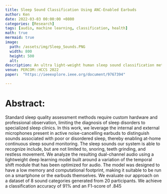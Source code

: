 ```yaml
---
title: Sleep Sound Classification Using ANC-Enabled Earbuds
author: Ken
date: 2022-03-03 00:00:00 +0800
categories: [Research]
tags: [audio, machine learning, classification, health]
math: true
mermaid: true
image:
  path: /assets/img/Sleep_Sounds.PNG
  width: 800
  height: 500
  alt: 
description: An ultra light-weight human sleep sound classification method 
venue: PERCOM::HCCS 2022
paper:  "https://ieeexplore.ieee.org/document/9767394"

---
```


# Abstract:

Standard sleep quality assessment methods require custom hardware and professional observation, limiting the diagnosis of sleep disorders to specialized sleep clinics. In this work, we leverage the internal and external microphones present in active noise-cancelling earbuds to distinguish sounds associated with poor or disordered sleep, thereby enabling at-home continuous sleep sound monitoring. The sleep sounds our system is able to recognize include, but are not limited to, snoring, teeth grinding, and restless movement. We analyze the resulting dual-channel audio using a lightweight deep learning model built around a variation of the temporal shift module that has been optimized for audio. The model was designed to have a low memory and computational footprint, making it suitable to be run on a smartphone or the earbuds themselves. We evaluate our approach on a dataset of 8 sound categories generated from 20 participants. We achieve a classification accuracy of 91% and an F1-score of .845
